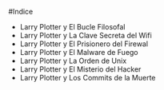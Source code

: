 #Indice
* Larry Plotter y El Bucle Filosofal
* Larry Plotter y La Clave Secreta del Wifi
* Larry Plotter y El Prisionero del Firewal
* Larry Plotter y El Malware de Fuego
* Larry Plotter y La Orden de Unix
* Larry Plotter y El Misterio del Hacker
* Larry Plotter y Los Commits de la Muerte